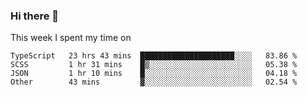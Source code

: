 ### Hi there 👋

<!--
**qiruohan/qiruohan** is a ✨ _special_ ✨ repository because its `README.md` (this file) appears on your GitHub profile.

Here are some ideas to get you started:

- 🔭 I’m currently working on ...
- 🌱 I’m currently learning ...
- 👯 I’m looking to collaborate on ...
- 🤔 I’m looking for help with ...
- 💬 Ask me about ...
- 📫 How to reach me: ...
- 😄 Pronouns: ...
- ⚡ Fun fact: ...
-->

This week I spent my time on 
<!--START_SECTION:waka-->

```text
TypeScript   23 hrs 43 mins  █████████████████████░░░░   83.86 %
SCSS         1 hr 31 mins    █▒░░░░░░░░░░░░░░░░░░░░░░░   05.38 %
JSON         1 hr 10 mins    █░░░░░░░░░░░░░░░░░░░░░░░░   04.18 %
Other        43 mins         ▓░░░░░░░░░░░░░░░░░░░░░░░░   02.54 %
```

<!--END_SECTION:waka-->
